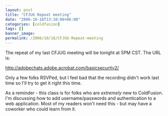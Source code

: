 ```yaml
---
layout: post
title: "CFJUG Repeat meeting"
date: "2006-10-18T13:10:00+06:00"
categories: [coldfusion]
tags: []
banner_image: 
permalink: /2006/10/18/CFJUG-Repeat-meeting
---
```


The repeat of my last CFJUG meeting will be tonight at 5PM CST. The URL is:

<a href="http://adobechats.adobe.acrobat.com/basicsecurity2/">http://adobechats.adobe.acrobat.com/basicsecurity2/</a>

Only a few folks RSVPed, but I feel bad that the recording didn't work last time so I'll try to get it right this time.

As a reminder - this class is for folks who are <i>extremely</i> new to ColdFusion. I'm discussing how to add username/passwords and authentication to a web application. Most of my readers won't need this - but may have a coworker who could learn from it.
